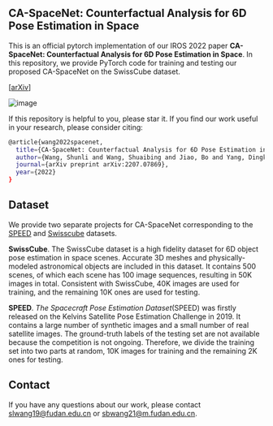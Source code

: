 
## CA-SpaceNet: Counterfactual Analysis for 6D Pose Estimation in Space
This is an official pytorch implementation of our IROS 2022 paper **CA-SpaceNet: Counterfactual Analysis for 6D Pose Estimation in Space**. In this repository, we provide PyTorch code for training and testing our proposed CA-SpaceNet on the SwissCube dataset.

[[arXiv](https://arxiv.org/abs/2207.07869)]

![image](https://user-images.githubusercontent.com/51118126/181905495-c813ab75-a2c7-46c5-a19a-0896f426ce82.png)

If this repository is helpful to you, please star it. If you find our work useful in your research, please consider citing:
```bash
@article{wang2022spacenet,
  title={CA-SpaceNet: Counterfactual Analysis for 6D Pose Estimation in Space},
  author={Wang, Shunli and Wang, Shuaibing and Jiao, Bo and Yang, Dingkang and Su, Liuzhen and Zhai, Peng and Chen, Chixiao and Zhang, Lihua},
  journal={arXiv preprint arXiv:2207.07869},
  year={2022}
}
```
## Dataset
We provide two separate projects for CA-SpaceNet corresponding to the [SPEED](https://kelvins.esa.int/satellite-pose-estimation-challenge/data/) and [Swisscube](https://drive.google.com/file/d/1aALbqEQbTIDyhij7N4_je_LvhAqzVXm_/view?usp=sharing) datasets.

**SwissCube**. The SwissCube dataset is a high fidelity dataset for 6D object pose estimation in space scenes. Accurate 3D meshes and physically-modeled astronomical objects are included in this dataset.
It contains 500 scenes, of which each scene has 100 image sequences, resulting in 50K images in total.
Consistent with SwissCube, 40K images are used for training, and the remaining 10K ones are used for testing.

**SPEED**. *The Spacecraft Pose Estimation Dataset*(SPEED) was firstly released on the Kelvins Satellite Pose Estimation Challenge in 2019.
It contains a large number of synthetic images and a small number of real satellite images.
The ground-truth labels of the testing set are not available because the competition is not ongoing.
Therefore, we divide the training set into two parts at random, 10K images for training and the remaining 2K ones for testing.

## Contact
If you have any questions about our work, please contact slwang19@fudan.edu.cn or sbwang21@m.fudan.edu.cn.

